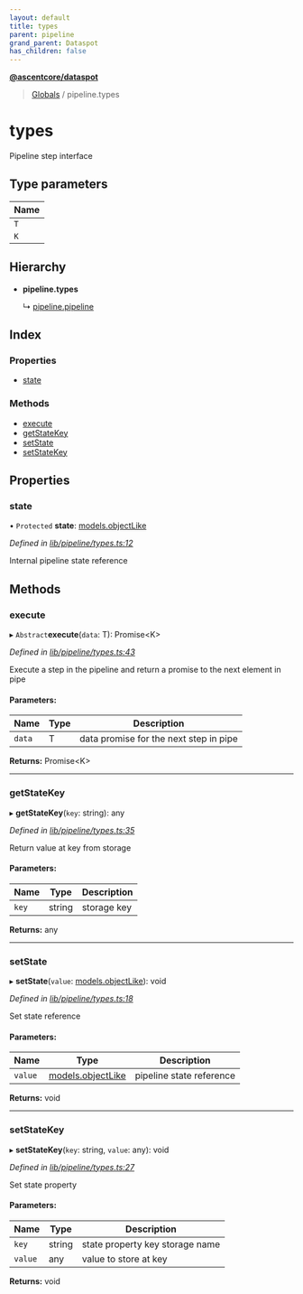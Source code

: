 ```yaml
---
layout: default
title: types
parent: pipeline
grand_parent: Dataspot
has_children: false
---
```


**[@ascentcore/dataspot](../README.md)**

> [Globals](../globals.md) / pipeline.types

# types

Pipeline step interface

## Type parameters

Name |
------ |
`T` |
`K` |

## Hierarchy

* **pipeline.types**

  ↳ [pipeline.pipeline](pipeline_pipeline.md)

## Index

### Properties

* [state](pipeline_types.md#state)

### Methods

* [execute](pipeline_types.md#execute)
* [getStateKey](pipeline_types.md#getstatekey)
* [setState](pipeline_types.md#setstate)
* [setStateKey](pipeline_types.md#setstatekey)

## Properties

### state

• `Protected` **state**: [models.objectLike](../interfaces/models_objectlike.md)

*Defined in [lib/pipeline/types.ts:12](https://github.com/ascentcore/dataspot/blob/46219f5/lib/pipeline/types.ts#L12)*

Internal pipeline state reference

## Methods

### execute

▸ `Abstract`**execute**(`data`: T): Promise\<K>

*Defined in [lib/pipeline/types.ts:43](https://github.com/ascentcore/dataspot/blob/46219f5/lib/pipeline/types.ts#L43)*

Execute a step in the pipeline and return a promise to the next element in pipe

#### Parameters:

Name | Type | Description |
------ | ------ | ------ |
`data` | T | data promise for the next step in pipe  |

**Returns:** Promise\<K>

___

### getStateKey

▸ **getStateKey**(`key`: string): any

*Defined in [lib/pipeline/types.ts:35](https://github.com/ascentcore/dataspot/blob/46219f5/lib/pipeline/types.ts#L35)*

Return value at key from storage

#### Parameters:

Name | Type | Description |
------ | ------ | ------ |
`key` | string | storage key  |

**Returns:** any

___

### setState

▸ **setState**(`value`: [models.objectLike](../interfaces/models_objectlike.md)): void

*Defined in [lib/pipeline/types.ts:18](https://github.com/ascentcore/dataspot/blob/46219f5/lib/pipeline/types.ts#L18)*

Set state reference

#### Parameters:

Name | Type | Description |
------ | ------ | ------ |
`value` | [models.objectLike](../interfaces/models_objectlike.md) | pipeline state reference  |

**Returns:** void

___

### setStateKey

▸ **setStateKey**(`key`: string, `value`: any): void

*Defined in [lib/pipeline/types.ts:27](https://github.com/ascentcore/dataspot/blob/46219f5/lib/pipeline/types.ts#L27)*

Set state property

#### Parameters:

Name | Type | Description |
------ | ------ | ------ |
`key` | string | state property key storage name |
`value` | any | value to store at key  |

**Returns:** void
